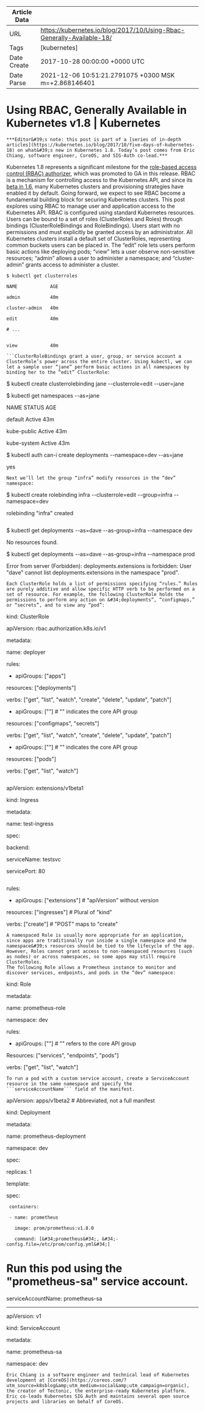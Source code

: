 |             Article Data             ||
| ----------------- | ----------------- |
| URL               | https://kubernetes.io/blog/2017/10/Using-Rbac-Generally-Available-18/        |
| Tags              | [kubernetes]       |
| Date Create       | 2017-10-28 00:00:00 &#43;0000 UTC |
| Date Parse        | 2021-12-06 10:51:21.2791075 &#43;0300 MSK m=&#43;2.868146401  |

#  Using RBAC, Generally Available in Kubernetes v1.8  | Kubernetes

	
	
	
	
	***Editor&#39;s note: this post is part of a [series of in-depth articles](https://kubernetes.io/blog/2017/10/five-days-of-kubernetes-18) on what&#39;s new in Kubernetes 1.8. Today’s post comes from Eric Chiang, software engineer, CoreOS, and SIG-Auth co-lead.***
Kubernetes 1.8 represents a significant milestone for the [role-based access control (RBAC) authorizer](/docs/reference/access-authn-authz/rbac/), which was promoted to GA in this release. RBAC is a mechanism for controlling access to the Kubernetes API, and since its [beta in 1.6](https://kubernetes.io/blog/2017/04/rbac-support-in-kubernetes), many Kubernetes clusters and provisioning strategies have enabled it by default.
Going forward, we expect to see RBAC become a fundamental building block for securing Kubernetes clusters. This post explores using RBAC to manage user and application access to the Kubernetes API.
RBAC is configured using standard Kubernetes resources. Users can be bound to a set of roles (ClusterRoles and Roles) through bindings (ClusterRoleBindings and RoleBindings). Users start with no permissions and must explicitly be granted access by an administrator.
All Kubernetes clusters install a default set of ClusterRoles, representing common buckets users can be placed in. The “edit” role lets users perform basic actions like deploying pods; “view” lets a user observe non-sensitive resources; “admin” allows a user to administer a namespace; and “cluster-admin” grants access to administer a cluster.
```
$ kubectl get clusterroles

NAME            AGE

admin           40m

cluster-admin   40m

edit            40m

# ...


view            40m

```ClusterRoleBindings grant a user, group, or service account a ClusterRole’s power across the entire cluster. Using kubectl, we can let a sample user “jane” perform basic actions in all namespaces by binding her to the “edit” ClusterRole:
```
$ kubectl create clusterrolebinding jane --clusterrole=edit --user=jane

$ kubectl get namespaces --as=jane

NAME          STATUS    AGE

default       Active    43m

kube-public   Active    43m

kube-system   Active    43m

$ kubectl auth can-i create deployments --namespace=dev --as=jane

yes

```RoleBindings grant a ClusterRole’s power within a namespace, allowing administrators to manage a central list of ClusterRoles that are reused throughout the cluster. For example, as new resources are added to Kubernetes, the default ClusterRoles are updated to automatically grant the correct permissions to RoleBinding subjects within their namespace.
Next we’ll let the group “infra” modify resources in the “dev” namespace:
```
$ kubectl create rolebinding infra --clusterrole=edit --group=infra --namespace=dev

rolebinding &#34;infra&#34; created

```Because we used a RoleBinding, these powers only apply within the RoleBinding’s namespace. In our case, a user in the “infra” group can view resources in the “dev” namespace but not in “prod”:
```
$ kubectl get deployments --as=dave --as-group=infra --namespace dev

No resources found.

$ kubectl get deployments --as=dave --as-group=infra --namespace prod

Error from server (Forbidden): deployments.extensions is forbidden: User &#34;dave&#34; cannot list deployments.extensions in the namespace &#34;prod&#34;.

```When the default ClusterRoles aren’t enough, it’s possible to create new roles that define a custom set of permissions. Since ClusterRoles are just regular API resources, they can be expressed as YAML or JSON manifests and applied using kubectl.
Each ClusterRole holds a list of permissions specifying “rules.” Rules are purely additive and allow specific HTTP verb to be performed on a set of resource. For example, the following ClusterRole holds the permissions to perform any action on &#34;deployments”, “configmaps,” or “secrets”, and to view any “pod”:
```
kind: ClusterRole

apiVersion: rbac.authorization.k8s.io/v1

metadata:

 name: deployer

rules:

- apiGroups: [&#34;apps&#34;]

 resources: [&#34;deployments&#34;]

 verbs: [&#34;get&#34;, &#34;list&#34;, &#34;watch&#34;, &#34;create&#34;, &#34;delete&#34;, &#34;update&#34;, &#34;patch&#34;]



- apiGroups: [&#34;&#34;] # &#34;&#34; indicates the core API group

 resources: [&#34;configmaps&#34;, &#34;secrets&#34;]

 verbs: [&#34;get&#34;, &#34;list&#34;, &#34;watch&#34;, &#34;create&#34;, &#34;delete&#34;, &#34;update&#34;, &#34;patch&#34;]



- apiGroups: [&#34;&#34;] # &#34;&#34; indicates the core API group

 resources: [&#34;pods&#34;]

 verbs: [&#34;get&#34;, &#34;list&#34;, &#34;watch&#34;]

```Verbs correspond to the HTTP verb of the request, while the resource and API groups refer to the resource being referenced. Consider the following Ingress resource:
```
apiVersion: extensions/v1beta1

kind: Ingress

metadata:

 name: test-ingress

spec:

 backend:

   serviceName: testsvc

   servicePort: 80

```To POST the resource, the user would need the following permissions:
```
rules:

- apiGroups: [&#34;extensions&#34;] # &#34;apiVersion&#34; without version

 resources: [&#34;ingresses&#34;]  # Plural of &#34;kind&#34;

 verbs: [&#34;create&#34;]         # &#34;POST&#34; maps to &#34;create&#34;

```When deploying containers that require access to the Kubernetes API, it’s good practice to ship an RBAC Role with your application manifests. Besides ensuring your app works on RBAC enabled clusters, this helps users audit what actions your app will perform on the cluster and consider their security implications.
A namespaced Role is usually more appropriate for an application, since apps are traditionally run inside a single namespace and the namespace&#39;s resources should be tied to the lifecycle of the app. However, Roles cannot grant access to non-namespaced resources (such as nodes) or across namespaces, so some apps may still require ClusterRoles.
The following Role allows a Prometheus instance to monitor and discover services, endpoints, and pods in the “dev” namespace:
```
kind: Role

metadata:

 name: prometheus-role

 namespace: dev

rules:

- apiGroups: [&#34;&#34;] # &#34;&#34; refers to the core API group

 Resources: [&#34;services&#34;, &#34;endpoints&#34;, &#34;pods&#34;]

 verbs: [&#34;get&#34;, &#34;list&#34;, &#34;watch&#34;]

```Containers running in a Kubernetes cluster receive service account credentials to talk to the Kubernetes API, and service accounts can be targeted by a RoleBinding. Pods normally run with the “default” service account, but it’s good practice to run each app with a unique service account so RoleBindings don’t unintentionally grant permissions to other apps.
To run a pod with a custom service account, create a ServiceAccount resource in the same namespace and specify the ```serviceAccountName``` field of the manifest.
```
apiVersion: apps/v1beta2 # Abbreviated, not a full manifest

kind: Deployment

metadata:

 name: prometheus-deployment

 namespace: dev

spec:

 replicas: 1

 template:

   spec:

     containers:

     - name: prometheus

       image: prom/prometheus:v1.8.0

       command: [&#34;prometheus&#34;, &#34;-config.file=/etc/prom/config.yml&#34;]

   # Run this pod using the &#34;prometheus-sa&#34; service account.

   serviceAccountName: prometheus-sa

---

apiVersion: v1

kind: ServiceAccount

metadata:

 name: prometheus-sa

 namespace: dev

```Development of RBAC is a community effort organized through the [Auth Special Interest Group](https://github.com/kubernetes/community/blob/master/sig-auth/README.md), one of the [many SIGs](https://github.com/kubernetes/community/blob/master/sig-list.md) responsible for maintaining Kubernetes. A great way to get involved in the Kubernetes community is to join a SIG that aligns with your interests, provide feedback, and help with the roadmap.
Eric Chiang is a software engineer and technical lead of Kubernetes development at [CoreOS](https://coreos.com/?utm_source=k8sblog&amp;utm_medium=social&amp;utm_campaign=organic), the creator of Tectonic, the enterprise-ready Kubernetes platform. Eric co-leads Kubernetes SIG Auth and maintains several open source projects and libraries on behalf of CoreOS.


	

	


